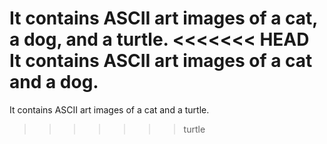 It contains ASCII art images of a cat, a dog, and a turtle.
<<<<<<< HEAD
It contains ASCII art images of a cat and a dog.
=======
It contains ASCII art images of a cat and a turtle.
>>>>>>> turtle

